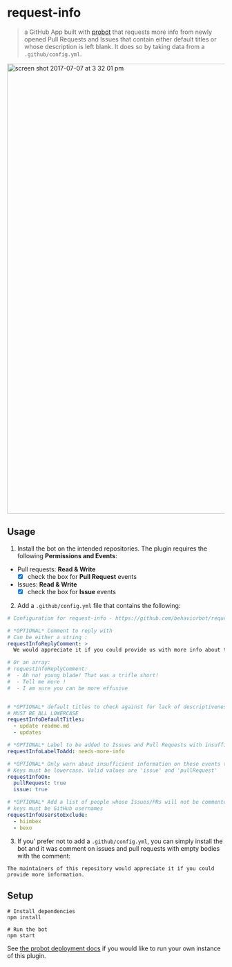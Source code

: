 # request-info

> a GitHub App built with [probot](https://github.com/probot/probot) that requests more info from newly opened Pull Requests and Issues that contain either default titles or whose description is left blank. It does so by taking data from a `.github/config.yml`.

<img width="1041" alt="screen shot 2017-07-07 at 3 32 01 pm" src="https://user-images.githubusercontent.com/13410355/28132821-d37bf2a8-66f2-11e7-9e7b-5930ba65d67a.png">

## Usage

1. Install the bot on the intended repositories. The plugin requires the following **Permissions and Events**:
- Pull requests: **Read & Write**
  - [x] check the box for **Pull Request** events
- Issues: **Read & Write**
  - [x] check the box for **Issue** events
2. Add a `.github/config.yml` file that contains the following:

```yml
# Configuration for request-info - https://github.com/behaviorbot/request-info

# *OPTIONAL* Comment to reply with
# Can be either a string :
requestInfoReplyComment: >
  We would appreciate it if you could provide us with more info about this issue/pr!

# Or an array:
# requestInfoReplyComment:
#  - Ah no! young blade! That was a trifle short!
#  - Tell me more !
#  - I am sure you can be more effusive


# *OPTIONAL* default titles to check against for lack of descriptiveness
# MUST BE ALL LOWERCASE
requestInfoDefaultTitles:
  - update readme.md
  - updates

# *OPTIONAL* Label to be added to Issues and Pull Requests with insufficient information given
requestInfoLabelToAdd: needs-more-info

# *OPTIONAL* Only warn about insufficient information on these events type
# Keys must be lowercase. Valid values are 'issue' and 'pullRequest'
requestInfoOn:
  pullRequest: true
  issue: true

# *OPTIONAL* Add a list of people whose Issues/PRs will not be commented on
# keys must be GitHub usernames
requestInfoUserstoExclude:
  - hiimbex
  - bexo
```
3. If you' prefer not to add a `.github/config.yml`, you can simply install the bot and it was comment on issues and pull requests with empty bodies with the comment:
```
The maintainers of this repository would appreciate it if you could provide more information.
```

## Setup

```
# Install dependencies
npm install

# Run the bot
npm start
```

See [the probot deployment docs](https://github.com/probot/probot/blob/master/docs/deployment.md) if you would like to run your own instance of this plugin.
